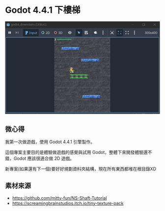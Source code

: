 # Godot 4.4.1 下樓梯

![screenshot1](screenshot1.JPG)

## 微心得

我第一次做遊戲，使用 Godot 4.4.1 引擎製作。

這個專案主要目的是體驗做遊戲的感覺與試用 Godot，整體下來開發體驗還不錯，Godot 應該很適合做 2D 遊戲。

新專案(如果還有下一個)要好好規劃資料夾結構，現在所有東西都堆在根目錄XD

## 素材來源

- https://github.com/mitty-fun/NS-Shaft-Tutorial
- https://screamingbrainstudios.itch.io/tiny-texture-pack
